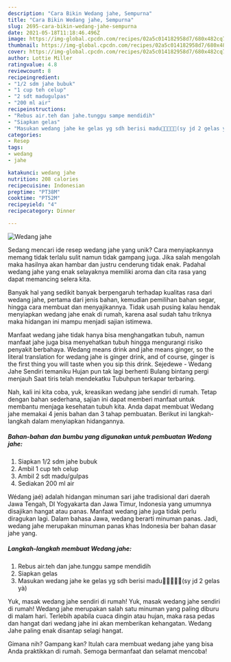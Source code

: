 ```yaml
---
description: "Cara Bikin Wedang jahe, Sempurna"
title: "Cara Bikin Wedang jahe, Sempurna"
slug: 2695-cara-bikin-wedang-jahe-sempurna
date: 2021-05-18T11:18:46.496Z
image: https://img-global.cpcdn.com/recipes/02a5c014182958d7/680x482cq70/wedang-jahe-foto-resep-utama.jpg
thumbnail: https://img-global.cpcdn.com/recipes/02a5c014182958d7/680x482cq70/wedang-jahe-foto-resep-utama.jpg
cover: https://img-global.cpcdn.com/recipes/02a5c014182958d7/680x482cq70/wedang-jahe-foto-resep-utama.jpg
author: Lottie Miller
ratingvalue: 4.8
reviewcount: 8
recipeingredient:
- "1/2 sdm jahe bubuk"
- "1 cup teh celup"
- "2 sdt madugulpas"
- "200 ml air"
recipeinstructions:
- "Rebus air.teh dan jahe.tunggu sampe mendidih"
- "Siapkan gelas"
- "Masukan wedang jahe ke gelas yg sdh berisi madu🤗🤗🤤🤤🤤(sy jd 2 gelas yà)"
categories:
- Resep
tags:
- wedang
- jahe

katakunci: wedang jahe 
nutrition: 208 calories
recipecuisine: Indonesian
preptime: "PT38M"
cooktime: "PT52M"
recipeyield: "4"
recipecategory: Dinner

---
```



![Wedang jahe](https://img-global.cpcdn.com/recipes/02a5c014182958d7/680x482cq70/wedang-jahe-foto-resep-utama.jpg)

Sedang mencari ide resep wedang jahe yang unik? Cara menyiapkannya memang tidak terlalu sulit namun tidak gampang juga. Jika salah mengolah maka hasilnya akan hambar dan justru cenderung tidak enak. Padahal wedang jahe yang enak selayaknya memiliki aroma dan cita rasa yang dapat memancing selera kita.

Banyak hal yang sedikit banyak berpengaruh terhadap kualitas rasa dari wedang jahe, pertama dari jenis bahan, kemudian pemilihan bahan segar, hingga cara membuat dan menyajikannya. Tidak usah pusing kalau hendak menyiapkan wedang jahe enak di rumah, karena asal sudah tahu triknya maka hidangan ini mampu menjadi sajian istimewa.

Manfaat wedang jahe tidak hanya bisa menghangatkan tubuh, namun manfaat jahe juga bisa menyehatkan tubuh hingga mengurangi risiko penyakit berbahaya. Wedang means drink and jahe means ginger, so the literal translation for wedang jahe is ginger drink, and of course, ginger is the first thing you will taste when you sip this drink. Sejedewe - Wedang Jahe Sendiri temaniku Hujan pun tak lagi berhenti Bulang bintang pergi menjauh Saat tiris telah mendekatku Tubuhpun terkapar terbaring.


Nah, kali ini kita coba, yuk, kreasikan wedang jahe sendiri di rumah. Tetap dengan bahan sederhana, sajian ini dapat memberi manfaat untuk membantu menjaga kesehatan tubuh kita. Anda dapat membuat Wedang jahe memakai 4 jenis bahan dan 3 tahap pembuatan. Berikut ini langkah-langkah dalam menyiapkan hidangannya.

<!--inarticleads1-->

##### Bahan-bahan dan bumbu yang digunakan untuk pembuatan Wedang jahe:

1. Siapkan 1/2 sdm jahe bubuk
1. Ambil 1 cup teh celup
1. Ambil 2 sdt madu/gulpas
1. Sediakan 200 ml air


Wédang jaé) adalah hidangan minuman sari jahe tradisional dari daerah Jawa Tengah, DI Yogyakarta dan Jawa Timur, Indonesia yang umumnya disajikan hangat atau panas. Manfaat wedang jahe juga tidak perlu diragukan lagi. Dalam bahasa Jawa, wedang berarti minuman panas. Jadi, wedang jahe merupakan minuman panas khas Indonesia ber bahan dasar jahe yang. 

<!--inarticleads2-->

##### Langkah-langkah membuat Wedang jahe:

1. Rebus air.teh dan jahe.tunggu sampe mendidih
1. Siapkan gelas
1. Masukan wedang jahe ke gelas yg sdh berisi madu🤗🤗🤤🤤🤤(sy jd 2 gelas yà)


Yuk, masak wedang jahe sendiri di rumah! Yuk, masak wedang jahe sendiri di rumah! Wedang jahe merupakan salah satu minuman yang paling diburu di malam hari. Terlebih apabila cuaca dingin atau hujan, maka rasa pedas dan hangat dari wedang jahe ini akan memberikan kehangatan. Wedang Jahe paling enak disantap selagi hangat. 

Gimana nih? Gampang kan? Itulah cara membuat wedang jahe yang bisa Anda praktikkan di rumah. Semoga bermanfaat dan selamat mencoba!

